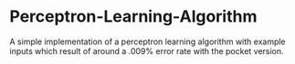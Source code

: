 # Perceptron-Learning-Algorithm
A simple implementation of a perceptron learning algorithm with example inputs which result of around a .009% error rate with the pocket version.
